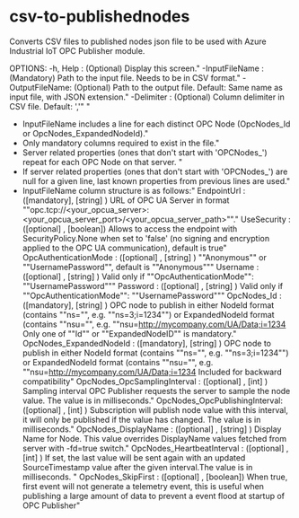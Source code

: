 # csv-to-publishednodes

Converts CSV files to published nodes json file to be used with Azure Industrial IoT OPC Publisher module.

OPTIONS:
   -h, Help       : (Optional)  Display this screen."
   -InputFileName : (Mandatory) Path to the input file. Needs to be in CSV format."
   -OutputFileName: (Optional)  Path to the output file. Default: Same name as input file, with JSON extension."
   -Delimiter     : (Optional)  Column delimiter in CSV file. Default: ','"
"
* InputFileName includes a line for each distinct OPC Node (OpcNodes_Id or OpcNodes_ExpandedNodeId)."
* Only mandatory columns required to exist in the file."
* Server related properties (ones that don't start with 'OPCNodes_') repeat for each OPC Node on that server. "
* If server related properties (ones that don't start with 'OPCNodes_') are null for a given line, last known properties from previous lines are used."
* InputFileName column structure is as follows:"
    EndpointUrl                   : ([mandatory], [string] ) URL of OPC UA Server in format ""opc.tcp://<your_opcua_server>:<your_opcua_server_port>/<your_opcua_server_path>""."
    UseSecurity                   : ([optional] , [boolean]) Allows to access the endpoint with SecurityPolicy.None when set to 'false' (no signing and encryption applied to the OPC UA communication), default is true"
    OpcAuthenticationMode         : ([optional] , [string] ) ""Anonymous"" or ""UsernamePassword"", default is ""Anonymous"""
    Username                      : ([optional] , [string] ) Valid only if ""OpcAuthenticationMode"": ""UsernamePassword"""
    Password                      : ([optional] , [string] ) Valid only if ""OpcAuthenticationMode"": ""UsernamePassword"""
    OpcNodes_Id                   : ([mandatory], [string] ) OPC node to publish in either NodeId format (contains ""ns="", e.g. ""ns=3;i=1234"") or ExpandedNodeId format (contains ""nsu="", e.g. ""nsu=http://mycompany.com/UA/Data;i=1234
                                                             Only one of ""Id"" or ""ExpandedNodeID"" is mandatory."
    OpcNodes_ExpandedNodeId       : ([mandatory], [string] ) OPC node to publish in either NodeId format (contains ""ns="", e.g. ""ns=3;i=1234"") or ExpandedNodeId format (contains ""nsu="", e.g. ""nsu=http://mycompany.com/UA/Data;i=1234
                                                             Included for backward compatibility"
    OpcNodes_OpcSamplingInterval  : ([optional] , [int]    ) Sampling interval OPC Publisher requests the server to sample the node value. The value is in milliseconds."
    OpcNodes_OpcPublishingInterval: ([optional] , [int]    ) Subscription will publish node value with this interval, it will only be published if the value has changed. The value is in milliseconds."
    OpcNodes_DisplayName          : ([optional] , [string] ) Display Name for Node. This value overrides DisplayName values fetched from server with -fd=true switch."
    OpcNodes_HeartbeatInterval    : ([optional] , [int]    ) If set, the last value will be sent again with an updated SourceTimestamp value after the given interval.The value is in milliseconds. "
    OpcNodes_SkipFirst            : ([optional] , [boolean]) When true, first event will not generate a telemetry event, this is useful when publishing a large amount of data to prevent a event flood at startup of OPC Publisher"
